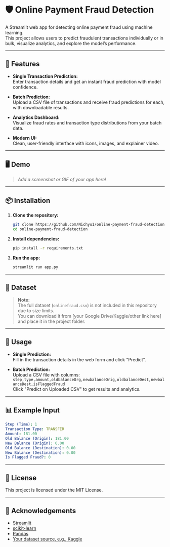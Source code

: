 # 🛡️ Online Payment Fraud Detection

A Streamlit web app for detecting online payment fraud using machine learning.  
This project allows users to predict fraudulent transactions individually or in bulk, visualize analytics, and explore the model’s performance.

---

## 🚀 Features

- **Single Transaction Prediction:**  
  Enter transaction details and get an instant fraud prediction with model confidence.

- **Batch Prediction:**  
  Upload a CSV file of transactions and receive fraud predictions for each, with downloadable results.

- **Analytics Dashboard:**  
  Visualize fraud rates and transaction type distributions from your batch data.

- **Modern UI:**  
  Clean, user-friendly interface with icons, images, and explainer video.

---

## 🖥️ Demo

> _Add a screenshot or GIF of your app here!_

---

## 📦 Installation

1. **Clone the repository:**
   ```sh
   git clone https://github.com/Nichyu1/online-payment-fraud-detection.git
   cd online-payment-fraud-detection
   ```

2. **Install dependencies:**
   ```sh
   pip install -r requirements.txt
   ```

3. **Run the app:**
   ```sh
   streamlit run app.py
   ```

---

## 📂 Dataset

> **Note:**  
> The full dataset (`onlinefraud.csv`) is not included in this repository due to size limits.  
> You can download it from [your Google Drive/Kaggle/other link here] and place it in the project folder.

---

## 📝 Usage

- **Single Prediction:**  
  Fill in the transaction details in the web form and click "Predict".

- **Batch Prediction:**  
  Upload a CSV file with columns:  
  `step,type,amount,oldbalanceOrg,newbalanceOrig,oldbalanceDest,newbalanceDest,isFlaggedFraud`  
  Click "Predict on Uploaded CSV" to get results and analytics.

---

## 📊 Example Input

```yaml
Step (Time): 1
Transaction Type: TRANSFER
Amount: 181.00
Old Balance (Origin): 181.00
New Balance (Origin): 0.00
Old Balance (Destination): 0.00
New Balance (Destination): 0.00
Is Flagged Fraud?: 0
```

---

## 📜 License

This project is licensed under the MIT License.

---

## 🙏 Acknowledgements

- [Streamlit](https://streamlit.io/)
- [scikit-learn](https://scikit-learn.org/)
- [Pandas](https://pandas.pydata.org/)
- [Your dataset source, e.g., Kaggle](#)
